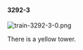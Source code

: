 #### 3292-3
![train-3292-3-0.png](https://github.com/lil-lab/nlvr/raw/master/nlvr/train/images/45/train-3292-3-0.png "train-3292-3-0.png")

There is a yellow tower.